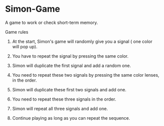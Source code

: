 # Simon-Game
A game to work or check short-term memory. 

Game rules

1. At the start, Simon's game will randomly give you a signal ( one color will pop up).

2. You have to repeat the signal by pressing the same color. 

3. Simon will duplicate the first signal and add a random one. 

4. You need to repeat these two signals by pressing the same color lenses, in the order.

5. Simon will duplicate these first two signals and add one.

6. You need to repeat these three signals in the order.

7. Simon will repeat all three signals and add one.

8. Continue playing as long as you can repeat the sequence.
